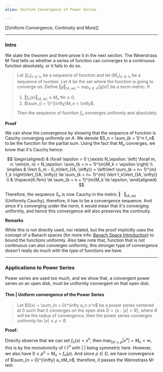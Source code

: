 ```yaml
---
alias: Uniform Convergence of Power Series

---
```

[[Uniform Convergence, Continuity and More]]

---
### **Intro**

We state the theorem and them prove it in the next section. The Weierstrass M-Test tells us whether a series of function can converges to a continuous function absolutely, or it fails to do so. 

> Let $(f_n)_{n\in \mathbb N}$ be a sequence of function and let $(M_n)_{n\in \mathbb N}$ be a sequence of number. Let $A$ be the set where the function is going to converge on. Define $\Vert g\Vert_{(A, \infty)} = \sup_{x\in A}|g(x)|$ be a norm metric. If 
>
> 1. $\Vert f_n(x)\Vert_{(A, \infty)}\le M_n\; \forall n \ge 0$,
> 2. $\sum_{i = 1}^{\infty}M_n < \infty$. 
> 
> Then the sequence of function $f_n$ converges uniformly and absolutely. 

**Proof**

We can show the convergence by showing that the sequence of function is Cauchy converging uniformly on $A$. We denote $S_n = \sum_{k = 1}^n f_n$ to be the function for the partial sum. Using the fact that $M_n$ converges, we know that it's Cauchy hence: 

$$
\begin{aligned}
    & \forall \epsilon > 0 \;\exists N_\epsilon: 
    \left(
        \forall m, n: \min(m, n) > N_\epsilon: \sum_{k = n + 1}^{m}M_k < \epsilon
    \right)
    \\
    \implies &
    \Vert S_m - S_n\Vert_{(A, \infty)} = 
    \left\Vert
        \sum_{k = n+ 1}^{m} f_k
    \right\Vert_{(A, \infty)} 
    \le 
    \sum_{k = n+ 1}^{m} \Vert f_k\Vert_{(A, \infty)}
    \\
    & \hspace{6.7em}
    \le 
    \sum_{k = n + 1}^{m}M_k \le \epsilon, 
\end{aligned}
$$

Therefore, the sequence $S_n$ is now Cauchy in the metric $\Vert \cdot\Vert_{(A, \infty)}$ (Uniformly Cauchy), therefore, it has to be a convergence sequence. And since it's converging under the norm, it would mean that it's converging uniformly, and hence this convergence will also preserves the continuity. 


**Remarks**

While this is not directly used, nor related, but the proof implicitly uses the concept of a Banach spaces (for more info: [Banach Space Introduction](../../MATH%20601%20Functional%20Analysis/Functional%20Spaces/Banach%20Space%20Introduction.md)) to bound the functions uniformly. Also take note that, function that is not continuous can also converges uniformly, this stronger type of convergence doesn't really do much with the type of functions we have. 


---
### **Applications to Power Series**

Power series are used too much, and we show that, a convergent power series on an open disk, must be uniformly convergent on that open disk. 

#### **Thm | Uniform convergence of the Power Series**
> Let $S(x) = \sum_{n = 0}^\infty a_n x^n$ be a power series centered at $0$ such that it converges on the open disk $D = \{x : |x| < R\}$, where $R$ will be the radius of convergence, then the power series converges uniformly for $|x| \le \rho < R$. 

**Proof:**

Direclty observe that we can set $f_n (x)= x^n$, then $\max_{|x| \le \rho} |x^n| = M_n < \infty$, this is by the monotonicity of $(\cdot)^n$ with $|\cdot|$ being symmetric here. However, we also have $0 \le \rho^n = M_n = f_n(\rho)$. And since $\rho \in D$, we have convergence of $\sum_{n = 0}^{\infty} a_nM_n$, therefore, it passes the Weirestrass M-test. 





